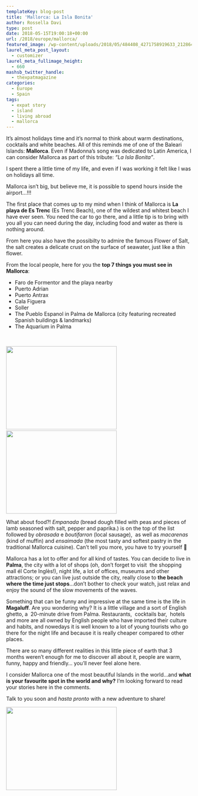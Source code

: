 ```yaml
---
templateKey: blog-post
title: 'Mallorca: La Isla Bonita'
author: Rossella Davi
type: post
date: 2018-05-15T19:00:18+00:00
url: /2018/europe/mallorca/
featured_image: /wp-content/uploads/2018/05/484408_4271758919633_2128649041_n.jpg
laurel_meta_post_layout:
  - customizer
laurel_meta_fullimage_height:
  - 660
mashsb_twitter_handle:
  - thexpatmagazine
categories:
  - Europe
  - Spain
tags:
  - expat story
  - island
  - living abroad
  - mallorca
---
```


It&#8217;s almost holidays time and it&#8217;s normal to think about warm destinations, cocktails and white beaches. All of this reminds me of one of the Baleari Islands: **Mallorca**. Even if Madonna&#8217;s song was dedicated to Latin America, I can consider Mallorca as part of this tribute: _&#8220;La Isla Bonita&#8221;_.

I spent there a little time of my life, and even if I was working it felt like I was on holidays all time.

Mallorca isn&#8217;t big, but believe me, it is possible to spend hours inside the airport…!!!

The first place that comes up to my mind when I think of Mallorca is **La playa de Es Trenc** (Es Trenc Beach), one of the wildest and whitest beach I have ever seen. You need the car to go there, and a little tip is to bring with you all you can need during the day, including food and water as there is nothing around.

From here you also have the possibilty to admire the famous Flower of Salt, the salt creates a delicate crust on the surface of seawater, just like a thin flower.

From the local people, here for you the **top 7 things you must see in Mallorca**:

- Faro de Formentor and the playa nearby
- Puerto Adrian
- Puerto Antrax
- Cala Figuera
- Soller
- The Pueblo Espanol in Palma de Mallorca (city featuring recreated Spanish buildings & landmarks)
- The Aquarium in Palma

&nbsp;

<img class="size-medium wp-image-930 alignleft" src="http://localhost/thexpatmagazine-wp/wp-content/uploads/2018/05/427460_4150624891358_1635144725_n-300x225.jpg" alt="" width="300" height="225" srcset="http://localhost/thexpatmagazine-wp/wp-content/uploads/2018/05/427460_4150624891358_1635144725_n-300x225.jpg 300w, http://localhost/thexpatmagazine-wp/wp-content/uploads/2018/05/427460_4150624891358_1635144725_n-768x576.jpg 768w, http://localhost/thexpatmagazine-wp/wp-content/uploads/2018/05/427460_4150624891358_1635144725_n.jpg 960w" sizes="(max-width: 300px) 100vw, 300px" />                  <img class="alignnone size-medium wp-image-931" src="http://localhost/thexpatmagazine-wp/wp-content/uploads/2018/05/528682_4198437446642_1882371668_n-300x225.jpg" alt="" width="300" height="225" srcset="http://localhost/thexpatmagazine-wp/wp-content/uploads/2018/05/528682_4198437446642_1882371668_n-300x225.jpg 300w, http://localhost/thexpatmagazine-wp/wp-content/uploads/2018/05/528682_4198437446642_1882371668_n-768x576.jpg 768w, http://localhost/thexpatmagazine-wp/wp-content/uploads/2018/05/528682_4198437446642_1882371668_n.jpg 960w" sizes="(max-width: 300px) 100vw, 300px" />

What about food?! _Empanada_ (bread dough filled with peas and pieces of lamb seasoned with salt, pepper and paprika.) is on the top of the list followed by _obrasada_ e *boutifarron* (local sausage),  as well as _macarenas_ (kind of muffin) and _ensaimada_ (the most tasty and softest pastry in the traditional Mallorca cuisine). Can&#8217;t tell you more, you have to try yourself 🙂

Mallorca has a lot to offer and for all kind of tastes. You can decide to live in **Palma**, the city with a lot of shops (oh, don’t forget to visit  the shopping mall él Corte Inglès!), night life, a lot of offices, museums and other attractions; or you can live just outside the city, really close to **the beach where the time just stops**&#8230;don&#8217;t bother to check your watch, just relax and enjoy the sound of the slow movements of the waves.

Something that can be funny and impressive at the same time is the life in **Magaluff**. Are you wondering why? It is a little village and a sort of English ghetto, a  20-minute drive from Palma. Restaurants,  cocktails bar,  hotels and more are all owned by English people who have imported their culture and habits, and nowedays it is well known to a lot of young tourists who go there for the night life and because it is really cheaper compared to other places.

There are so many different realities in this little piece of earth that 3 months weren&#8217;t enough for me to discover all about it, people are warm, funny, happy and friendly&#8230; you&#8217;ll never feel alone here.

I consider Mallorca one of the most beautiful Islands in the world&#8230;and **what is your favourite spot in the world and why?** I&#8217;m looking forward to read your stories here in the comments.

Talk to you soon and _hasta pronto_ with a new adventure to share!

<img class="size-medium wp-image-932 aligncenter" src="http://localhost/thexpatmagazine-wp/wp-content/uploads/2018/05/394522_4198436486618_351003565_n-300x225.jpg" alt="" width="300" height="225" srcset="http://localhost/thexpatmagazine-wp/wp-content/uploads/2018/05/394522_4198436486618_351003565_n-300x225.jpg 300w, http://localhost/thexpatmagazine-wp/wp-content/uploads/2018/05/394522_4198436486618_351003565_n-768x576.jpg 768w, http://localhost/thexpatmagazine-wp/wp-content/uploads/2018/05/394522_4198436486618_351003565_n.jpg 960w" sizes="(max-width: 300px) 100vw, 300px" />

&nbsp;
